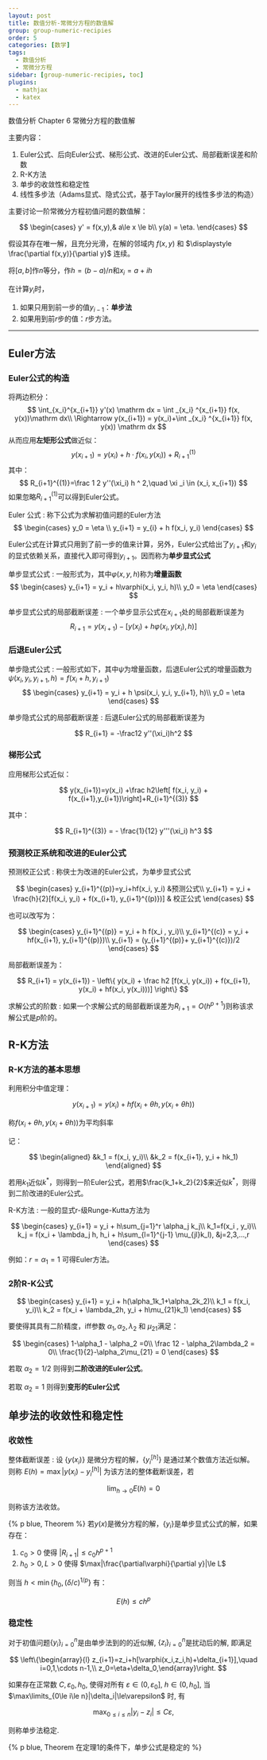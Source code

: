 ```yaml
---
layout: post
title: 数值分析-常微分方程的数值解
group: group-numeric-recipies
order: 5
categories: [数学]
tags:
  - 数值分析
  - 常微分方程
sidebar: [group-numeric-recipies, toc]
plugins:
  - mathjax
  - katex
---
```


数值分析 Chapter 6 常微分方程的数值解

<!-- more -->

主要内容：

1. Euler公式、后向Euler公式、梯形公式、改进的Euler公式、局部截断误差和阶数
2. R-K方法
3. 单步的收敛性和稳定性
4. 线性多步法（Adams显式、隐式公式，基于Taylor展开的线性多步法的构造）

主要讨论一阶常微分方程初值问题的数值解：

$$
\begin{cases}
    y' = f(x,y),& a\le x \le b\\
    y(a) = \eta.
\end{cases}
$$

假设其存在唯一解，且充分光滑，在解的邻域内 $f(x, y)$ 和 $\displaystyle \frac{\partial f(x,y)}{\partial y}$ 连续。

将$[a,b]$作$n$等分，作$h=(b-a)/n$和$x_i=a+ih$

在计算$y_i$时，

1. 如果只用到前一步的值$y_{i-1}$：**单步法**
2. 如果用到前$r$步的值：$r$步方法。

---

## Euler方法

### Euler公式的构造

将两边积分：
$$
\int_{x_i}^{x_{i+1}} y'(x) \mathrm dx = \int _{x_i} ^{x_{i+1}} f(x, y(x))\mathrm dx\\
\Rightarrow y(x_{i+1}) = y(x_i)+\int _{x_i} ^{x_{i+1}} f(x, y(x)) \mathrm dx
$$
从而应用**左矩形公式**做近似：
$$
y(x_{i+1}) = y(x_i) +h\cdot f(x_i, y (x _ i)) +R_{i+1}^{(1)}
$$
其中：
$$
R_{i+1}^{(1)}=\frac 1 2 y''(\xi_i) h ^ 2,\quad \xi _i \in (x_i, x_{i+1})
$$
如果忽略$R_{i+1}^{(1)}$可以得到Euler公式。

Euler 公式
: 称下公式为求解初值问题的Euler方法
$$
\begin{cases}
y_0 = \eta \\
y_{i+1} = y_{i} + h f(x_i, y_i)
\end{cases}
$$

Euler公式在计算式只用到了前一步的值来计算，另外，Euler公式给出了$y_{i+1}$和$y_i$的显式依赖关系，直接代入即可得到$y_{i+1}$。因而称为**单步显式公式**

单步显式公式
: 一般形式为，其中$\varphi(x,y,h)$称为**增量函数**
$$
\begin{cases}
y_{i+1} = y_i + h\varphi(x_i, y_i, h)\\
y_0 = \eta
\end{cases}
$$

单步显式公式的局部截断误差
: 一个单步显示公式在$x_{i+1}$处的局部截断误差为
$$
R_{i+1} = y(x_{i+1}) - [y(x_i) + h\varphi(x_i,y(x_i), h)]
$$

### 后退Euler公式

单步隐式公式
: 一般形式如下，其中$\psi$为增量函数，后退Euler公式的增量函数为$\psi(x_i, y_i, y_{i+1}, h)=f(x_i+h, y_{i+1})$
$$
\begin{cases}
  y_{i+1} = y_i + h \psi(x_i, y_i, y_{i+1}, h)\\
  y_0 = \eta
\end{cases}
$$

单步隐式公式的局部截断误差
: 后退Euler公式的局部截断误差为

$$
R_{i+1} = -\frac12 y''(\xi_i)h^2
$$

### 梯形公式

应用梯形公式近似：

$$
y(x_{i+1})=y(x_i) +\frac h2\left[ f(x_i, y_i) + f(x_{i+1},y_{i+1})\right]+R_{i+1}^{(3)}
$$

其中：

$$
R_{i+1}^{(3)} = - \frac{1}{12} y'''(\xi_i) h^3
$$

### 预测校正系统和改进的Euler公式

预测校正公式
: 称侠士为改进的Euler公式，为单步显式公式

$$
\begin{cases}
  y_{i+1}^{(p)}=y_i+hf(x_i, y_i) &预测公式\\
  y_{i+1} = y_i + \frac{h}{2}[f(x_i, y_i) + f(x_{i+1}, y_{i+1}^{(p)})] & 校正公式
\end{cases}
$$

也可以改写为：

$$
\begin{cases}
  y_{i+1}^{(p)} = y_i + h f(x_i , y_i)\\
  y_{i+1}^{(c)} = y_i + hf(x_{i+1}, y_{i+1}^{(p)})\\
  y_{i+1} = (y_{i+1}^{(p)}+ y_{i+1}^{(c)})/2
\end{cases}
$$

局部截断误差为：

$$
R_{i+1} = y(x_{i+1}) - \left\{ y(x_i) + \frac h2 [f(x_i, y(x_i)) + f(x_{i+1}, y(x_i) + hf(x_i, y(x_i)))] \right\}
$$

求解公式的阶数
: 如果一个求解公式的局部截断误差为$R_{i+1}=O(h^{p+1})$则称该求解公式是$p$阶的。

## R-K方法

### R-K方法的基本思想

利用积分中值定理：

$$
y(x_{i+1}) = y(x_i) + hf(x_i+\theta h, y(x_i + \theta h))
$$

称$f(x_i+\theta h, y(x_i + \theta h))$为平均斜率

记：

$$
\begin{aligned}
  &k_1 = f(x_i, y_i)\\
  &k_2 = f(x_{i+1}, y_i + hk_1)
\end{aligned}
$$

若用$k_1$近似$k^*$，则得到一阶Euler公式，若用$\frac{k_1+k_2}{2}$来近似$k^*$，则得到二阶改进的Euler公式。

R-K方法
: 一般的显式r-级Runge-Kutta方法为

$$
\begin{cases}
   y_{i+1} = y_i + h\sum_{j=1}^r \alpha_j k_j\\
   k_1=f(x_i , y_i)\\
   k_j = f(x_i + \lambda_j h, h_i + h\sum_{l=1}^{j-1} \mu_{jl}k_l), &j=2,3,...,r
\end{cases}
$$

例如：$r=\alpha_1=1$ 可得Euler方法。

### 2阶R-K公式

$$
\begin{cases}
  y_{i+1} = y_i + h(\alpha_1k_1+\alpha_2k_2)\\
  k_1 = f(x_i, y_i)\\
  k_2 = f(x_i + \lambda_2h, y_i + h\mu_{21}k_1)
\end{cases}
$$

要使得其具有二阶精度，iff参数 $\alpha_1,\alpha_2,\lambda_2$ 和 $\mu_{21}$满足：

$$
\begin{cases}
1-\alpha_1 - \alpha_2 =0\\
\frac 12 - \alpha_2\lambda_2 = 0\\
\frac{1}{2}-\alpha_2\mu_{21} = 0
\end{cases}
$$

若取 $\alpha_2=1/2$ 则得到**二阶改进的Euler公式**。

若取 $\alpha_2=1$ 则得到**变形的Euler公式**

## 单步法的收敛性和稳定性

### 收敛性

整体截断误差
: 设 $\{y(x_i)\}$ 是微分方程的解，$\{y_i^{[h]}\}$ 是通过某个数值方法近似解。则称 $E(h) = \max|y(x_i) -y_i^{[h]}|$ 为该方法的整体截断误差，若

$$
\lim_{h\rightarrow 0} E(h) = 0
$$

则称该方法收敛。

{% p blue, Theorem %} 若$y(x)$是微分方程的解，$\{y_i\}$是单步显式公式的解，如果存在：

1. $c_0>0$ 使得 $|R_{i+1}|\le c_0h^{p+1}$
2. $h_0>0,L>0$ 使得 $\max|\frac{\partial\varphi}{\partial y}|\le L$

则当 $h<\min\{h_0, (\delta/c)^{1/p}\}$ 有：

$$
E(h) \le ch^p
$$

### 稳定性

对于初值问题$\{y_i\}_{i=0}^n$是由单步法到的的近似解,
$\{z_i\}_{i=0}^n$是扰动后的解, 即满足

$$
\left\{\begin{array}{l}
z_{i+1}=z_i+h[\varphi(x_i,z_i,h)+\delta_{i+1}],\quad i=0,1,\cdots
n-1,\\  z_0=\eta+\delta_0,\end{array}\right.
$$

如果存在正常数 $C, \varepsilon_0, h_0$, 使得对所有 $\varepsilon\in(0,\varepsilon_0]$, $h\in(0,h_0]$, 当 $\max\limits_{0\le i\le n}|\delta_i|\le\varepsilon$ 时, 有 

$$
\max_{0\le i\le n}|y_i-z_i|\le C\varepsilon,
$$

则称单步法稳定.

{% p blue, Theorem 在定理1的条件下，单步公式是稳定的 %}